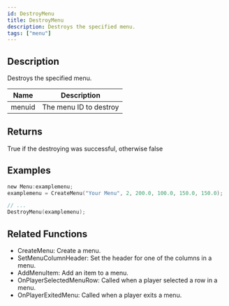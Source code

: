 ```yaml
---
id: DestroyMenu
title: DestroyMenu
description: Destroys the specified menu.
tags: ["menu"]
---
```


## Description

Destroys the specified menu.

| Name   | Description            |
| ------ | ---------------------- |
| menuid | The menu ID to destroy |

## Returns

True if the destroying was successful, otherwise false

## Examples

```c
new Menu:examplemenu;
examplemenu = CreateMenu("Your Menu", 2, 200.0, 100.0, 150.0, 150.0);

// ...
DestroyMenu(examplemenu);
```

## Related Functions

- CreateMenu: Create a menu.
- SetMenuColumnHeader: Set the header for one of the columns in a menu.
- AddMenuItem: Add an item to a menu.
- OnPlayerSelectedMenuRow: Called when a player selected a row in a menu.
- OnPlayerExitedMenu: Called when a player exits a menu.
